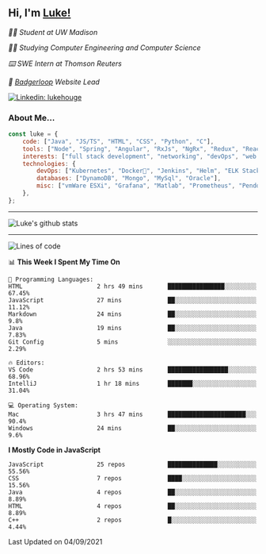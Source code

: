 <h2> Hi, I'm <a href="https://www.lukehouge.com">Luke!</a></h2>

<p><em>👨‍🎓 Student at UW Madison</em></p>
<p><em>🧑‍💻 Studying Computer Engineering and Computer Science</em></p>
<p><em>⌨️ SWE Intern at Thomson Reuters</em></p>
<p><em>🚆  <a href="https://badgerloop.com">Badgerloop</a> Website Lead</em></p>


[![Linkedin: lukehouge](https://img.shields.io/badge/-lukehouge-blue?style=flat-square&logo=Linkedin&logoColor=white&link=https://www.linkedin.com/in/lukehouge/)](https://www.linkedin.com/in/lukehouge/)

### About Me...  

```javascript
const luke = {
    code: ["Java", "JS/TS", "HTML", "CSS", "Python", "C"],
    tools: ["Node", "Spring", "Angular", "RxJs", "NgRx", "Redux", "React", "Electron", "Gradle"],
    interests: ["full stack development", "networking", "devOps", "web dev", "photography"],
    technologies: {
        devOps: ["Kubernetes", "Docker🐳", "Jenkins", "Helm", "ELK Stack"],
        databases: ["DynamoDB", "Mongo", "MySql", "Oracle"],
        misc: ["vmWare ESXi", "Grafana", "Matlab", "Prometheus", "Pendo", "Rancher", "Cisco"]
    },
};
```
---

![Luke's github stats](https://github-readme-stats.vercel.app/api?username=lukehouge&show_icons=true&theme=dracula)

---

<!--START_SECTION:waka-->
![Lines of code](https://img.shields.io/badge/From%20Hello%20World%20I%27ve%20Written-2.1%20million%20lines%20of%20code-blue)

📊 **This Week I Spent My Time On** 

```text
💬 Programming Languages: 
HTML                     2 hrs 49 mins       ████████████████░░░░░░░░░   67.45% 
JavaScript               27 mins             ██░░░░░░░░░░░░░░░░░░░░░░░   11.12% 
Markdown                 24 mins             ██░░░░░░░░░░░░░░░░░░░░░░░   9.8% 
Java                     19 mins             ██░░░░░░░░░░░░░░░░░░░░░░░   7.83% 
Git Config               5 mins              ░░░░░░░░░░░░░░░░░░░░░░░░░   2.29%

🔥 Editors: 
VS Code                  2 hrs 53 mins       █████████████████░░░░░░░░   68.96% 
IntelliJ                 1 hr 18 mins        ███████░░░░░░░░░░░░░░░░░░   31.04%

💻 Operating System: 
Mac                      3 hrs 47 mins       ██████████████████████░░░   90.4% 
Windows                  24 mins             ██░░░░░░░░░░░░░░░░░░░░░░░   9.6%

```

**I Mostly Code in JavaScript** 

```text
JavaScript               25 repos            ██████████████░░░░░░░░░░░   55.56% 
CSS                      7 repos             ████░░░░░░░░░░░░░░░░░░░░░   15.56% 
Java                     4 repos             ██░░░░░░░░░░░░░░░░░░░░░░░   8.89% 
HTML                     4 repos             ██░░░░░░░░░░░░░░░░░░░░░░░   8.89% 
C++                      2 repos             █░░░░░░░░░░░░░░░░░░░░░░░░   4.44%

```



 Last Updated on 04/09/2021
<!--END_SECTION:waka-->
